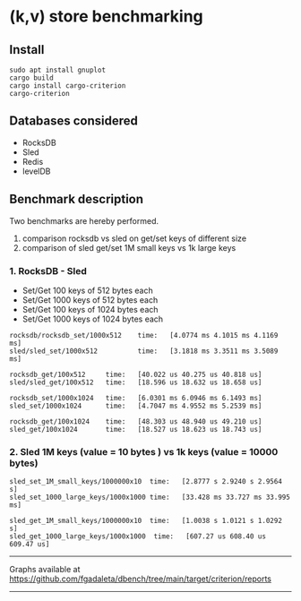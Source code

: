 # (k,v) store benchmarking

## Install

```
sudo apt install gnuplot
cargo build
cargo install cargo-criterion
cargo-criterion
```



## Databases considered
* RocksDB
* Sled
* Redis
* levelDB



## Benchmark description
Two benchmarks are hereby performed.

1. comparison rocksdb vs sled on get/set keys of different size
2. comparison of sled get/set 1M small keys vs 1k large keys


### 1. RocksDB - Sled

* Set/Get 100 keys of 512 bytes each
* Set/Get 1000 keys of 512 bytes each
* Set/Get 100 keys of 1024 bytes each
* Set/Get 1000 keys of 1024 bytes each



```
rocksdb/rocksdb_set/1000x512    time:   [4.0774 ms 4.1015 ms 4.1169 ms]
sled/sled_set/1000x512          time:   [3.1818 ms 3.3511 ms 3.5089 ms]

rocksdb_get/100x512     time:   [40.022 us 40.275 us 40.818 us]
sled/sled_get/100x512   time:   [18.596 us 18.632 us 18.658 us]

rocksdb_set/1000x1024   time:   [6.0301 ms 6.0946 ms 6.1493 ms]
sled_set/1000x1024      time:   [4.7047 ms 4.9552 ms 5.2539 ms]

rocksdb_get/100x1024    time:   [48.303 us 48.940 us 49.210 us]
sled_get/100x1024       time:   [18.527 us 18.623 us 18.743 us]
```

### 2. Sled 1M keys (value = 10 bytes ) vs 1k keys (value = 10000 bytes)
```
sled_set_1M_small_keys/1000000x10  time:   [2.8777 s 2.9240 s 2.9564 s]
sled_set_1000_large_keys/1000x1000 time:   [33.428 ms 33.727 ms 33.995 ms]

sled_get_1M_small_keys/1000000x10  time:   [1.0038 s 1.0121 s 1.0292 s]
sled_get_1000_large_keys/1000x1000  time:   [607.27 us 608.40 us 609.47 us]
```


---

Graphs available at https://github.com/fgadaleta/dbench/tree/main/target/criterion/reports

---